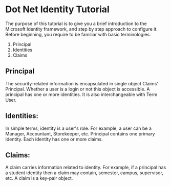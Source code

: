 # Dot Net Identity Tutorial
The purpose of this tutorial is to give you a brief introduction to the Microsoft Identity framework, and step by step approach to configure it. Before beginning, you require to be familiar with basic terminologies.
1. Principal
2. Identities
3. Claims

## Principal
The security-related information is encapsulated in single object  Claims' Principal. Whether a user is a login or not this object is accessible. A principal has one or more identities. It is also interchangeable with Term User.

## Identities:
In simple terms, identity is a user's role. For example, a user can be a Manager, Accountant, Storekeeper, etc. Principal contains one primary Identity. Each identity has one or more claims.

## Claims:
A claim carries information related to identity. For example, if a principal has a student identity then a claim may contain, semester, campus, supervisor, etc. A claim is a key-pair object.


